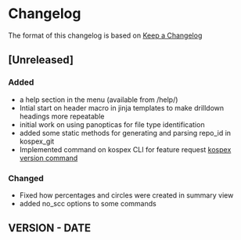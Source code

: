 # Changelog

The format of this changelog is based on [Keep a Changelog](https://keepachangelog.com/en/1.1.0/)

## [Unreleased]

### Added
  - a help section in the menu (available from /help/)
  - Intial start on header macro in jinja templates to make drilldown headings more repeatable
  - initial work on using panopticas for file type identification
  - added some static methods for generating and parsing repo_id in kospex_git
  - Implemented command on kospex CLI for feature request [kospex version command](https://github.com/kospex/kospex/issues/13)

### Changed
  - Fixed how percentages and circles were created in summary view
  - added no_scc options to some commands

## VERSION - DATE

